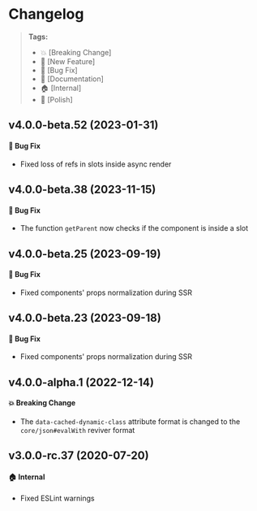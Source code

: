 Changelog
=========

> **Tags:**
> - :boom:       [Breaking Change]
> - :rocket:     [New Feature]
> - :bug:        [Bug Fix]
> - :memo:       [Documentation]
> - :house:      [Internal]
> - :nail_care:  [Polish]

## v4.0.0-beta.52 (2023-01-31)

#### :bug: Bug Fix

* Fixed loss of refs in slots inside async render

## v4.0.0-beta.38 (2023-11-15)

#### :bug: Bug Fix

* The function `getParent` now checks if the component is inside a slot

## v4.0.0-beta.25 (2023-09-19)

#### :bug: Bug Fix

* Fixed components' props normalization during SSR

## v4.0.0-beta.23 (2023-09-18)

#### :bug: Bug Fix

* Fixed components' props normalization during SSR

## v4.0.0-alpha.1 (2022-12-14)

#### :boom: Breaking Change

* The `data-cached-dynamic-class` attribute format is changed to the `core/json#evalWith` reviver format

## v3.0.0-rc.37 (2020-07-20)

#### :house: Internal

* Fixed ESLint warnings
